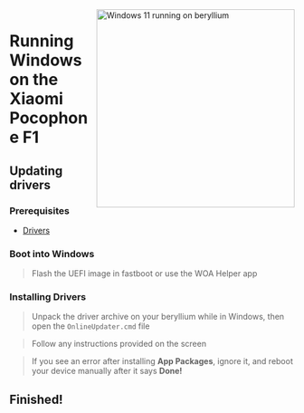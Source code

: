 <img align="right" src="https://github.com/n00b69/woa-beryllium/blob/main/beryllium.png" width="350" alt="Windows 11 running on beryllium">

# Running Windows on the Xiaomi Pocophone F1

## Updating drivers

### Prerequisites
- [Drivers](https://github.com/n00b69/woa-beryllium/releases/tag/Drivers)

### Boot into Windows
> Flash the UEFI image in fastboot or use the WOA Helper app

### Installing Drivers
> Unpack the driver archive on your beryllium while in Windows, then open the `OnlineUpdater.cmd` file

> Follow any instructions provided on the screen

> If you see an error after installing **App Packages**, ignore it, and reboot your device manually after it says **Done!**

## Finished!


























